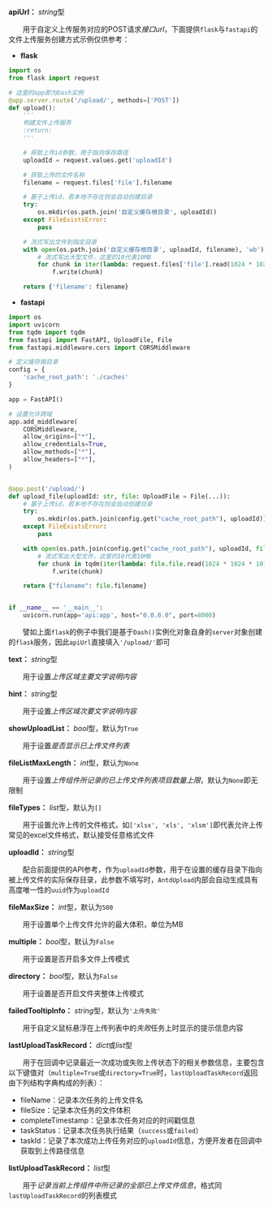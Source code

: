 **apiUrl：** *string*型

　　用于自定义上传服务对应的POST请求*接口url*，下面提供`flask`与`fastapi`的文件上传服务创建方式示例仅供参考：

- **flask**

```python
import os
from flask import request

# 这里的app即为Dash实例
@app.server.route('/upload/', methods=['POST'])
def upload():
    '''
    构建文件上传服务
    :return:
    '''

    # 获取上传id参数，用于指向保存路径
    uploadId = request.values.get('uploadId')

    # 获取上传的文件名称
    filename = request.files['file'].filename

    # 基于上传id，若本地不存在则会自动创建目录
    try:
        os.mkdir(os.path.join('自定义缓存根目录', uploadId))
    except FileExistsError:
        pass

    # 流式写出文件到指定目录
    with open(os.path.join('自定义缓存根目录', uploadId, filename), 'wb') as f:
        # 流式写出大型文件，这里的10代表10MB
        for chunk in iter(lambda: request.files['file'].read(1024 * 1024 * 10), b''):
            f.write(chunk)

    return {'filename': filename}
```

- **fastapi**

```python
import os
import uvicorn
from tqdm import tqdm
from fastapi import FastAPI, UploadFile, File
from fastapi.middleware.cors import CORSMiddleware

# 定义缓存根目录
config = {
    'cache_root_path': './caches'
}

app = FastAPI()

# 设置允许跨域
app.add_middleware(
    CORSMiddleware,
    allow_origins=["*"],
    allow_credentials=True,
    allow_methods=["*"],
    allow_headers=["*"],
)


@app.post('/upload/')
def upload_file(uploadId: str, file: UploadFile = File(...)):
    # 基于上传id，若本地不存在则会自动创建目录
    try:
        os.mkdir(os.path.join(config.get("cache_root_path"), uploadId))
    except FileExistsError:
        pass

    with open(os.path.join(config.get("cache_root_path"), uploadId, file.filename), 'wb') as f:
        # 流式写出大型文件，这里的10代表10MB
        for chunk in tqdm(iter(lambda: file.file.read(1024 * 1024 * 10), b'')):
            f.write(chunk)

    return {"filename": file.filename}


if __name__ == '__main__':
    uvicorn.run(app='api:app', host="0.0.0.0", port=8000)
```

　　譬如上面`flask`的例子中我们是基于`Dash()`实例化对象自身的`server`对象创建的`flask`服务，因此`apiUrl`直接填入`'/upload/'`即可

**text：** *string*型

　　用于设置*上传区域主要文字说明内容*

**hint：** *string*型

　　用于设置*上传区域次要文字说明内容*

**showUploadList：** *bool*型，默认为`True`

　　用于设置*是否显示已上传文件列表*

**fileListMaxLength：** *int*型，默认为`None`

　　用于设置*上传组件所记录的已上传文件列表项目数量上限*，默认为`None`即无限制

**fileTypes：** *list*型，默认为`[]`

　　用于设置允许上传的文件格式，如`['xlsx', 'xls', 'xlsm']`即代表允许上传常见的excel文件格式，默认接受任意格式文件

**uploadId：** *string*型

　　配合前面提供的API参考，作为`uploadId`参数，用于在设置的缓存目录下指向被上传文件的实际保存目录，此参数不填写时，`AntdUpload`内部会自动生成具有高度唯一性的`uuid`作为`uploadId`

**fileMaxSize：** *int*型，默认为`500`

　　用于设置单个上传文件允许的最大体积，单位为MB

**multiple：** *bool*型，默认为`False`

　　用于设置是否开启多文件上传模式

**directory：** *bool*型，默认为`False`

　　用于设置是否开启文件夹整体上传模式

**failedTooltipInfo：** *string*型，默认为`'上传失败'`

　　用于自定义鼠标悬浮在上传列表中的*失败*任务上时显示的提示信息内容

**lastUploadTaskRecord：** *dict*或*list*型

　　用于在回调中记录最近一次成功或失败上传状态下的相关参数信息，主要包含以下键值对（`multiple=True`或`directory=True`时，`lastUploadTaskRecord`返回由下列结构字典构成的列表）：

- fileName：记录本次任务的上传文件名
- fileSize：记录本次任务的文件体积
- completeTimestamp：记录本次任务对应的时间戳信息
- taskStatus：记录本次任务执行结果（`success`或`failed`）
- taskId：记录了本次成功上传任务对应的`uploadId`信息，方便开发者在回调中获取到上传路径信息

**listUploadTaskRecord：** *list*型

　　用于*记录当前上传组件中所记录的全部已上传文件信息*，格式同`lastUploadTaskRecord`的列表模式
